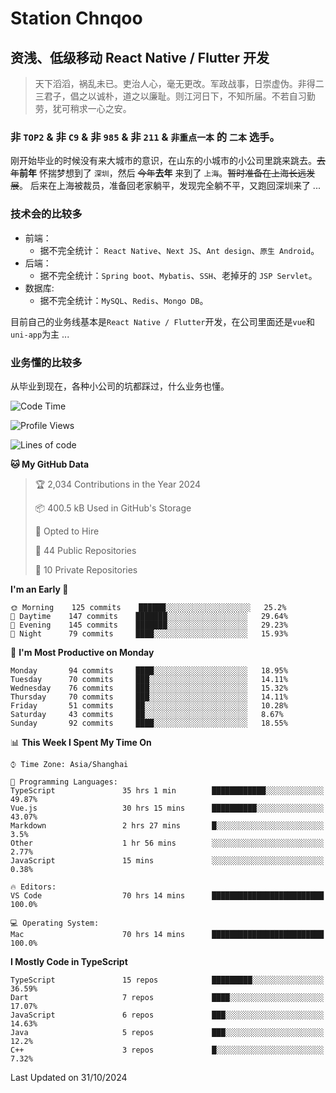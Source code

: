 # Station Chnqoo

## 资浅、低级移动 React Native / Flutter 开发

> 天下滔滔，祸乱未已。吏治人心，毫无更改。军政战事，日崇虚伪。非得二三君子，倡之以诚朴，道之以廉耻。则江河日下，不知所届。不若自习勤劳，犹可稍求一心之安。

### 非 `TOP2` & 非 `C9` & 非 `985` & 非 `211` & `非重点一本` 的 `二本` 选手。

刚开始毕业的时候没有来大城市的意识，在山东的小城市的小公司里跳来跳去。~~去年~~**前年** 怀揣梦想到了 `深圳`，然后 ~~今年~~**去年** 来到了 `上海`。~~暂时准备在上海长远发展~~。
后来在上海被裁员，准备回老家躺平，发现完全躺不平，又跑回深圳来了 ...

### 技术会的比较多

- 前端：
  - 据不完全统计： `React Native`、`Next JS`、`Ant design`、`原生 Android`。
- 后端：
  - 据不完全统计：`Spring boot`、`Mybatis`、`SSH`、老掉牙的 `JSP Servlet`。
- 数据库:
  - 据不完全统计：`MySQL`、`Redis`、`Mongo DB`。

目前自己的业务线基本是`React Native / Flutter`开发，在公司里面还是`vue`和`uni-app`为主 ...

### 业务懂的比较多

从毕业到现在，各种小公司的坑都踩过，什么业务也懂。

<!--START_SECTION:waka-->
![Code Time](http://img.shields.io/badge/Code%20Time-6%2C383%20hrs%2047%20mins-blue)

![Profile Views](http://img.shields.io/badge/Profile%20Views-0-blue)

![Lines of code](https://img.shields.io/badge/From%20Hello%20World%20I%27ve%20Written-468%20Thousand%20lines%20of%20code-blue)

**🐱 My GitHub Data** 

> 🏆 2,034 Contributions in the Year 2024
 > 
> 📦 400.5 kB Used in GitHub's Storage 
 > 
> 💼 Opted to Hire
 > 
> 📜 44 Public Repositories 
 > 
> 🔑 10 Private Repositories  
 > 
**I'm an Early 🐤** 

```text
🌞 Morning    125 commits    ██████░░░░░░░░░░░░░░░░░░░   25.2% 
🌆 Daytime    147 commits    ███████░░░░░░░░░░░░░░░░░░   29.64% 
🌃 Evening    145 commits    ███████░░░░░░░░░░░░░░░░░░   29.23% 
🌙 Night      79 commits     ████░░░░░░░░░░░░░░░░░░░░░   15.93%

```
📅 **I'm Most Productive on Monday** 

```text
Monday       94 commits     ████░░░░░░░░░░░░░░░░░░░░░   18.95% 
Tuesday      70 commits     ███░░░░░░░░░░░░░░░░░░░░░░   14.11% 
Wednesday    76 commits     ███░░░░░░░░░░░░░░░░░░░░░░   15.32% 
Thursday     70 commits     ███░░░░░░░░░░░░░░░░░░░░░░   14.11% 
Friday       51 commits     ██░░░░░░░░░░░░░░░░░░░░░░░   10.28% 
Saturday     43 commits     ██░░░░░░░░░░░░░░░░░░░░░░░   8.67% 
Sunday       92 commits     ████░░░░░░░░░░░░░░░░░░░░░   18.55%

```


📊 **This Week I Spent My Time On** 

```text
⌚︎ Time Zone: Asia/Shanghai

💬 Programming Languages: 
TypeScript               35 hrs 1 min        ████████████░░░░░░░░░░░░░   49.87% 
Vue.js                   30 hrs 15 mins      ██████████░░░░░░░░░░░░░░░   43.07% 
Markdown                 2 hrs 27 mins       █░░░░░░░░░░░░░░░░░░░░░░░░   3.5% 
Other                    1 hr 56 mins        ░░░░░░░░░░░░░░░░░░░░░░░░░   2.77% 
JavaScript               15 mins             ░░░░░░░░░░░░░░░░░░░░░░░░░   0.38%

🔥 Editors: 
VS Code                  70 hrs 14 mins      █████████████████████████   100.0%

💻 Operating System: 
Mac                      70 hrs 14 mins      █████████████████████████   100.0%

```

**I Mostly Code in TypeScript** 

```text
TypeScript               15 repos            █████████░░░░░░░░░░░░░░░░   36.59% 
Dart                     7 repos             ████░░░░░░░░░░░░░░░░░░░░░   17.07% 
JavaScript               6 repos             ███░░░░░░░░░░░░░░░░░░░░░░   14.63% 
Java                     5 repos             ███░░░░░░░░░░░░░░░░░░░░░░   12.2% 
C++                      3 repos             █░░░░░░░░░░░░░░░░░░░░░░░░   7.32%

```



 Last Updated on 31/10/2024
<!--END_SECTION:waka-->

<!---
ChenqiaoStation/ChenqiaoStation is a ✨ special ✨ repository because its `README.md` (this file) appears on your GitHub profile.
You can click the Preview link to take a look at your changes.
--->

